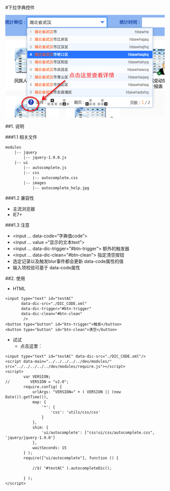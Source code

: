 #下拉字典控件

![Eclipse setting](images/20160218_01.png)


##1. 说明

###1.1 相关文件

	modules
		|-- jquery
			|-- jquery-1.9.0.js
		|-- ui
			|-- autocomplete.js
			|-- css
				|-- autocomplete.css		
			|-- images
				|-- autocomplete_help.jpg	
				
###1.2 兼容性

* 主流浏览器
* IE7+				
				
###1.3 注意

* \<input ... data-code=“字典值code”>
* \<input ... value =“显示的文本text”>
* \<input ... data-dic-trigger="#btn-trigger"> 额外的触发器
* \<input ... data-dic-clean="#btn-clean"> 指定清空按钮
* 选定记录以及触发blur事件都会更新 data-code属性的值
* 输入项校验可基于 data-code属性		
		

				
##2. 使用

* HTML

```
<input type="text" id="testAC"
       data-dic-src="./DIC_CODE.xml"
       data-dic-trigger="#btn-trigger"
       data-dic-clean="#btn-clean"
        />
<button type="button" id="btn-trigger">触发</button>
<button type="button" id="btn-clean">清空</button>
```

* 试试
	* 点击这里：

```
<input type="text" id="testAC" data-dic-src="./DIC_CODE.xml"/>
<script data-main="../../../../../dev/modules/" src="../../../../../dev/modules/require.js"></script>
<script>
        var VERSION;
//         VERSION = "v2.0";
        require.config( {
            urlArgs: "VERSION=" + ( VERSION || (new Date()).getTime()),
            map: {
                '*': {
                    'css': 'utils/css/css'
                }
            },
            shim: {
                'ui/autocomplete': ["css!ui/css/autocomplete.css", 'jquery/jquery-1.9.0']
            },
            waitSeconds: 15
        } );
        require(["ui/autocomplete"], function () {

            //$( "#testAC" ).autocompleteDic();

        } );
</script>
```

